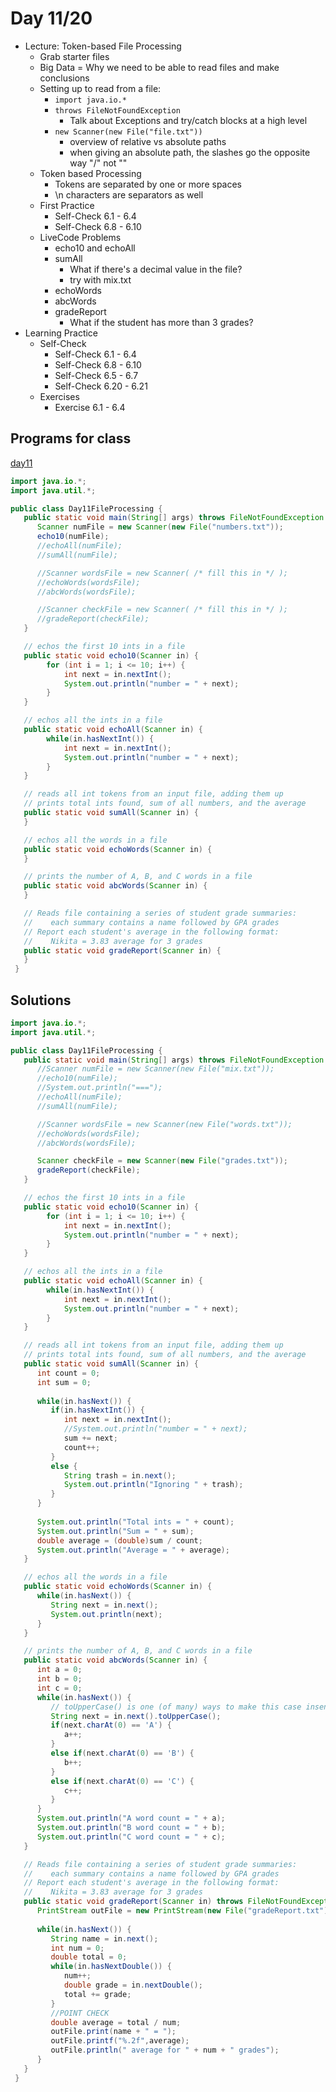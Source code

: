 # Day 11/20

+ Lecture: Token-based File Processing
  - Grab starter files
  - Big Data = Why we need to be able to read files and make conclusions
  - Setting up to read from a file:
    - `import java.io.*`
    - `throws FileNotFoundException`
      - Talk about Exceptions and try/catch blocks at a high level
    - `new Scanner(new File("file.txt"))`
      - overview of relative vs absolute paths
      - when giving an absolute path, the slashes go the opposite way "/" not "\"
  - Token based Processing
    - Tokens are separated by one or more spaces
    - \n characters are separators as well
  - First Practice
    - Self-Check 6.1 - 6.4
    - Self-Check 6.8 - 6.10
  - LiveCode Problems
    - echo10 and echoAll
    - sumAll
      - What if there's a decimal value in the file?
      - try with mix.txt
    - echoWords
    - abcWords
    - gradeReport
      - What if the student has more than 3 grades?
+ Learning Practice
  - Self-Check
    - Self-Check 6.1 - 6.4
    - Self-Check 6.8 - 6.10
    - Self-Check 6.5 - 6.7
    - Self-Check 6.20 - 6.21
  - Exercises
    - Exercise 6.1 - 6.4

## Programs for class
[day11](livecode/day11/)

```java
import java.io.*;
import java.util.*;

public class Day11FileProcessing {
   public static void main(String[] args) throws FileNotFoundException {
      Scanner numFile = new Scanner(new File("numbers.txt"));
      echo10(numFile);
      //echoAll(numFile);
      //sumAll(numFile);

      //Scanner wordsFile = new Scanner( /* fill this in */ );
      //echoWords(wordsFile);
      //abcWords(wordsFile);

      //Scanner checkFile = new Scanner( /* fill this in */ );
      //gradeReport(checkFile);
   }

   // echos the first 10 ints in a file
   public static void echo10(Scanner in) {
        for (int i = 1; i <= 10; i++) {
            int next = in.nextInt();
            System.out.println("number = " + next);
        }
   }

   // echos all the ints in a file
   public static void echoAll(Scanner in) {
        while(in.hasNextInt()) {
            int next = in.nextInt();
            System.out.println("number = " + next);
        }
   }

   // reads all int tokens from an input file, adding them up
   // prints total ints found, sum of all numbers, and the average
   public static void sumAll(Scanner in) {
   }

   // echos all the words in a file
   public static void echoWords(Scanner in) {
   }

   // prints the number of A, B, and C words in a file
   public static void abcWords(Scanner in) {
   }

   // Reads file containing a series of student grade summaries:
   //    each summary contains a name followed by GPA grades
   // Report each student's average in the following format:
   //    Nikita = 3.83 average for 3 grades
   public static void gradeReport(Scanner in) {
   }
 }
```

## Solutions
```java
import java.io.*;
import java.util.*;

public class Day11FileProcessing {
   public static void main(String[] args) throws FileNotFoundException {
      //Scanner numFile = new Scanner(new File("mix.txt"));
      //echo10(numFile);
      //System.out.println("===");
      //echoAll(numFile);
      //sumAll(numFile);

      //Scanner wordsFile = new Scanner(new File("words.txt"));
      //echoWords(wordsFile);
      //abcWords(wordsFile);

      Scanner checkFile = new Scanner(new File("grades.txt"));
      gradeReport(checkFile);
   }

   // echos the first 10 ints in a file
   public static void echo10(Scanner in) {
        for (int i = 1; i <= 10; i++) {
            int next = in.nextInt();
            System.out.println("number = " + next);
        }
   }

   // echos all the ints in a file
   public static void echoAll(Scanner in) {
        while(in.hasNextInt()) {
            int next = in.nextInt();
            System.out.println("number = " + next);
        }
   }

   // reads all int tokens from an input file, adding them up
   // prints total ints found, sum of all numbers, and the average
   public static void sumAll(Scanner in) {
      int count = 0;
      int sum = 0;
      
      while(in.hasNext()) {
         if(in.hasNextInt()) {
            int next = in.nextInt();
            //System.out.println("number = " + next);
            sum += next;
            count++;
         }
         else {
            String trash = in.next();
            System.out.println("Ignoring " + trash);
         }
      }
      
      System.out.println("Total ints = " + count);
      System.out.println("Sum = " + sum);
      double average = (double)sum / count;
      System.out.println("Average = " + average);
   }

   // echos all the words in a file
   public static void echoWords(Scanner in) {
      while(in.hasNext()) {
         String next = in.next();
         System.out.println(next);
      }
   }

   // prints the number of A, B, and C words in a file
   public static void abcWords(Scanner in) {
      int a = 0;
      int b = 0;
      int c = 0;
      while(in.hasNext()) {
         // toUpperCase() is one (of many) ways to make this case insensitive
         String next = in.next().toUpperCase();  
         if(next.charAt(0) == 'A') {
            a++;
         } 
         else if(next.charAt(0) == 'B') {
            b++;
         }
         else if(next.charAt(0) == 'C') {
            c++;
         }
      }
      System.out.println("A word count = " + a);
      System.out.println("B word count = " + b);
      System.out.println("C word count = " + c);
   }

   // Reads file containing a series of student grade summaries:
   //    each summary contains a name followed by GPA grades
   // Report each student's average in the following format:
   //    Nikita = 3.83 average for 3 grades
   public static void gradeReport(Scanner in) throws FileNotFoundException {
      PrintStream outFile = new PrintStream(new File("gradeReport.txt"));
      
      while(in.hasNext()) {
         String name = in.next();
         int num = 0;
         double total = 0;
         while(in.hasNextDouble()) {
            num++;
            double grade = in.nextDouble();
            total += grade;
         }
         //POINT CHECK
         double average = total / num;
         outFile.print(name + " = ");
         outFile.printf("%.2f",average);
         outFile.println(" average for " + num + " grades");
      }
   }
 }
```
